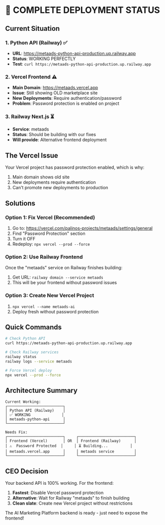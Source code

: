 # 🚀 COMPLETE DEPLOYMENT STATUS

## Current Situation

### 1. Python API (Railway) ✅
- **URL**: https://metaads-python-api-production.up.railway.app
- **Status**: WORKING PERFECTLY
- **Test**: `curl https://metaads-python-api-production.up.railway.app`

### 2. Vercel Frontend ⚠️
- **Main Domain**: https://metaads.vercel.app
- **Issue**: Still showing OLD marketplace site
- **New Deployments**: Require authentication/password
- **Problem**: Password protection is enabled on project

### 3. Railway Next.js ⏳
- **Service**: metaads
- **Status**: Should be building with our fixes
- **Will provide**: Alternative frontend deployment

## The Vercel Issue

Your Vercel project has password protection enabled, which is why:
1. Main domain shows old site
2. New deployments require authentication
3. Can't promote new deployments to production

## Solutions

### Option 1: Fix Vercel (Recommended)
1. Go to: https://vercel.com/palinos-projects/metaads/settings/general
2. Find "Password Protection" section
3. Turn it OFF
4. Redeploy: `npx vercel --prod --force`

### Option 2: Use Railway Frontend
Once the "metaads" service on Railway finishes building:
1. Get URL: `railway domain --service metaads`
2. This will be your frontend without password issues

### Option 3: Create New Vercel Project
1. `npx vercel --name metaads-ai`
2. Deploy fresh without password protection

## Quick Commands

```bash
# Check Python API
curl https://metaads-python-api-production.up.railway.app

# Check Railway services
railway status
railway logs --service metaads

# Force Vercel deploy
npx vercel --prod --force
```

## Architecture Summary

```
Current Working:
┌─────────────────────────┐
│ Python API (Railway)    │
│ ✅ WORKING              │
│ metaads-python-api      │
└─────────────────────────┘

Needs Fix:
┌─────────────────────────┐     ┌─────────────────────────┐
│ Frontend (Vercel)       │ OR  │ Frontend (Railway)      │
│ ⚠️  Password Protected  │     │ ⏳ Building...          │
│ metaads.vercel.app      │     │ metaads service         │
└─────────────────────────┘     └─────────────────────────┘
```

## CEO Decision

Your backend API is 100% working. For the frontend:

1. **Fastest**: Disable Vercel password protection
2. **Alternative**: Wait for Railway "metaads" to finish building
3. **Clean slate**: Create new Vercel project without restrictions

The AI Marketing Platform backend is ready - just need to expose the frontend!